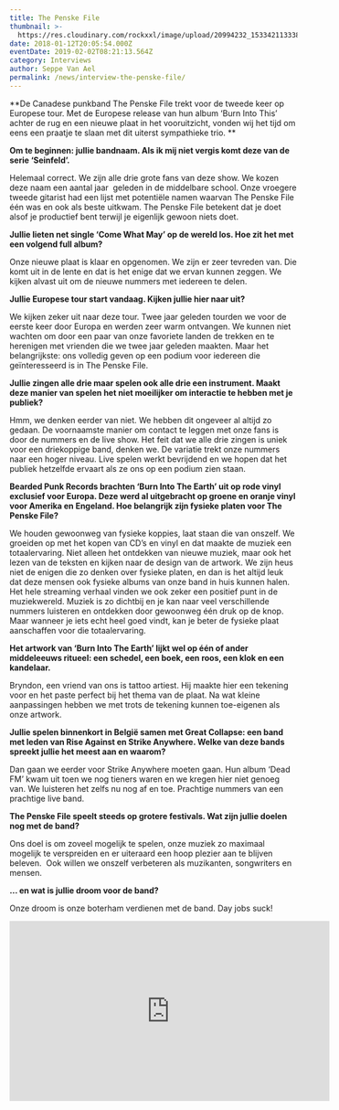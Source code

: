 ```yaml
---
title: The Penske File
thumbnail: >-
  https://res.cloudinary.com/rockxxl/image/upload/20994232_1533421133386982_5448356111535561427_n.jpg
date: 2018-01-12T20:05:54.000Z
eventDate: 2019-02-02T08:21:13.564Z
category: Interviews
author: Seppe Van Ael
permalink: /news/interview-the-penske-file/
---
```

**De Canadese punkband The Penske File trekt voor de tweede keer op Europese tour. Met de Europese release van hun album ‘Burn Into This’ achter de rug en een nieuwe plaat in het vooruitzicht, vonden wij het tijd om eens een praatje te slaan met dit uiterst sympathieke trio. ** 

**Om te beginnen: jullie bandnaam. Als ik mij niet vergis komt deze van de serie ‘Seinfeld’.** 

Helemaal correct. We zijn alle drie grote fans van deze show. We kozen deze naam een aantal jaar  geleden in de middelbare school. Onze vroegere tweede gitarist had een lijst met potentiële namen waarvan The Penske File één was en ook als beste uitkwam. The Penske File betekent dat je doet alsof je productief bent terwijl je eigenlijk gewoon niets doet.

**Jullie lieten net single ‘Come What May’ op de wereld los. Hoe zit het met een volgend full album?**

Onze nieuwe plaat is klaar en opgenomen. We zijn er zeer tevreden van. Die komt uit in de lente en dat is het enige dat we ervan kunnen zeggen. We kijken alvast uit om de nieuwe nummers met iedereen te delen.

**Jullie Europese tour start vandaag. Kijken jullie hier naar uit?**

We kijken zeker uit naar deze tour. Twee jaar geleden tourden we voor de eerste keer door Europa en werden zeer warm ontvangen. We kunnen niet wachten om door een paar van onze favoriete landen de trekken en te herenigen met vrienden die we twee jaar geleden maakten. Maar het belangrijkste: ons volledig geven op een podium voor iedereen die geïnteresseerd is in The Penske File.

**Jullie zingen alle drie maar spelen ook alle drie een instrument. Maakt deze manier van spelen het niet moeilijker om interactie te hebben met je publiek?**

Hmm, we denken eerder van niet. We hebben dit ongeveer al altijd zo gedaan. De voornaamste manier om contact te leggen met onze fans is door de nummers en de live show. Het feit dat we alle drie zingen is uniek voor een driekoppige band, denken we. De variatie trekt onze nummers naar een hoger niveau. Live spelen werkt bevrijdend en we hopen dat het publiek hetzelfde ervaart als ze ons op een podium zien staan.

**Bearded Punk Records brachten ‘Burn Into The Earth’ uit op rode vinyl exclusief voor Europa. Deze werd al uitgebracht op groene en oranje vinyl voor Amerika en Engeland. Hoe belangrijk zijn fysieke platen voor The Penske File?**

We houden gewoonweg van fysieke koppies, laat staan die van onszelf. We groeiden op met het kopen van CD’s en vinyl en dat maakte de muziek een totaalervaring. Niet alleen het ontdekken van nieuwe muziek, maar ook het lezen van de teksten en kijken naar de design van de artwork. We zijn heus niet de enigen die zo denken over fysieke platen, en dan is het altijd leuk dat deze mensen ook fysieke albums van onze band in huis kunnen halen. Het hele streaming verhaal vinden we ook zeker een positief punt in de muziekwereld. Muziek is zo dichtbij en je kan naar veel verschillende nummers luisteren en ontdekken door gewoonweg één druk op de knop. Maar wanneer je iets echt heel goed vindt, kan je beter de fysieke plaat aanschaffen voor die totaalervaring.

**Het artwork van ‘Burn Into The Earth’ lijkt wel op één of ander middeleeuws ritueel: een schedel, een boek, een roos, een klok en een kandelaar.** 

Bryndon, een vriend van ons is tattoo artiest. Hij maakte hier een tekening voor en het paste perfect bij het thema van de plaat. Na wat kleine aanpassingen hebben we met trots de tekening kunnen toe-eigenen als onze artwork.

**Jullie spelen binnenkort in België samen met Great Collapse: een band met leden van Rise Against en Strike Anywhere. Welke van deze bands spreekt jullie het meest aan en waarom?**

Dan gaan we eerder voor Strike Anywhere moeten gaan. Hun album ‘Dead FM’ kwam uit toen we nog tieners waren en we kregen hier niet genoeg van. We luisteren het zelfs nu nog af en toe. Prachtige nummers van een prachtige live band.

**The Penske File speelt steeds op grotere festivals. Wat zijn jullie doelen nog met de band?**

Ons doel is om zoveel mogelijk te spelen, onze muziek zo maximaal mogelijk te verspreiden en er uiteraard een hoop plezier aan te blijven beleven.  Ook willen we onszelf verbeteren als muzikanten, songwriters en mensen.

**… en wat is jullie droom voor de band?**

Onze droom is onze boterham verdienen met de band. Day jobs suck!

<iframe width="560" height="315" src="https://www.youtube.com/embed/_STODcCjcuc" frameborder="0" allow="accelerometer; autoplay; encrypted-media; gyroscope; picture-in-picture" allowfullscreen></iframe>
